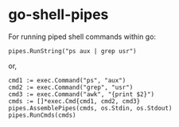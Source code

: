 go-shell-pipes
==============

For running piped shell commands within go:

`pipes.RunString("ps aux | grep usr")`

or, 

```
cmd1 := exec.Command("ps", "aux")
cmd2 := exec.Command("grep", "usr")
cmd3 := exec.Command("awk", "{print $2}")
cmds := []*exec.Cmd{cmd1, cmd2, cmd3}
pipes.AssemblePipes(cmds, os.Stdin, os.Stdout)
pipes.RunCmds(cmds)
```

